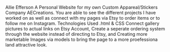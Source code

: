 Allie Efferson
A Personal Website for my own Custom Appareal/Stickers Company AECreations. 
You are able to see the different projects I have worked on as well as connect with my pages via Etsy to order items or to follow me on Instagram.
Technologies Used .html & CSS
Connect gallery pictures to actual links on Etsy Account, Create a seperate ordering system through the website instead of directing to Etsy, and Creating more marketable Images via models to bring the page to a more proefessiona land attractive look.
